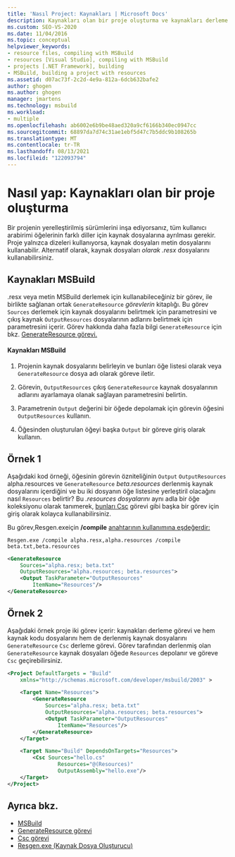 ```yaml
---
title: 'Nasıl Project: Kaynakları | Microsoft Docs'
description: Kaynakları olan bir proje oluşturma ve kaynakları derleme hakkında bilgi edinmek için MSBuild.
ms.custom: SEO-VS-2020
ms.date: 11/04/2016
ms.topic: conceptual
helpviewer_keywords:
- resource files, compiling with MSBuild
- resources [Visual Studio], compiling with MSBuild
- projects [.NET Framework], building
- MSBuild, building a project with resources
ms.assetid: d07ac73f-2c2d-4e9a-812a-6dcb632bafe2
author: ghogen
ms.author: ghogen
manager: jmartens
ms.technology: msbuild
ms.workload:
- multiple
ms.openlocfilehash: ab6002e6b9be48aed320a9cf6166b340ec0947cc
ms.sourcegitcommit: 68897da7d74c31ae1ebf5d47c7b5ddc9b108265b
ms.translationtype: MT
ms.contentlocale: tr-TR
ms.lasthandoff: 08/13/2021
ms.locfileid: "122093794"
---
```

# <a name="how-to-build-a-project-that-has-resources"></a>Nasıl yap: Kaynakları olan bir proje oluşturma

Bir projenin yerelleştirilmiş sürümlerini inşa ediyorsanız, tüm kullanıcı arabirimi öğelerinin farklı diller için kaynak dosyalarına ayrılması gerekir. Proje yalnızca dizeleri kullanıyorsa, kaynak dosyaları metin dosyalarını kullanabilir. Alternatif olarak, kaynak dosyaları *olarak .resx* dosyalarını kullanabilirsiniz.

## <a name="compile-resources-with-msbuild"></a>Kaynakları MSBuild

.resx veya metin MSBuild derlemek için kullanabileceğiniz bir görev, ile birlikte sağlanan ortak `GenerateResource` *görevlerin* kitaplığı. Bu görev `Sources` derlemek için kaynak dosyalarını belirtmek için parametresini ve çıkış kaynak `OutputResources` dosyalarının adlarını belirtmek için parametresini içerir. Görev hakkında daha fazla bilgi `GenerateResource` için bkz. [GenerateResource görevi.](../msbuild/generateresource-task.md)

#### <a name="to-compile-resources-with-msbuild"></a>Kaynakları MSBuild

1. Projenin kaynak dosyalarını belirleyin ve bunları öğe listesi olarak veya `GenerateResource` dosya adı olarak göreve iletir.

2. Görevin, `OutputResources` çıkış `GenerateResource` kaynak dosyalarının adlarını ayarlamaya olanak sağlayan parametresini belirtin.

3. Parametrenin `Output` değerini bir öğede depolamak için görevin öğesini `OutputResources` kullanın.

4. Öğesinden oluşturulan öğeyi başka `Output` bir göreve giriş olarak kullanın.

## <a name="example-1"></a>Örnek 1

Aşağıdaki kod örneği, öğesinin görevin özniteliğinin `Output` `OutputResources` alpha.resources ve `GenerateResource` *beta.resources*  derlenmiş kaynak dosyalarını içerdiğini ve bu iki dosyanın öğe listesine yerleştiril olacağını nasıl `Resources` belirtir? Bu *.resources dosyalarını* aynı adla bir öğe koleksiyonu olarak tanımerek, [bunları Csc](../msbuild/csc-task.md) görevi gibi başka bir görev için giriş olarak kolayca kullanabilirsiniz.

Bu görev,Resgen.exeiçin **/compile** [anahtarının kullanımına eşdeğerdir:](/dotnet/framework/tools/resgen-exe-resource-file-generator)

`Resgen.exe /compile alpha.resx,alpha.resources /compile beta.txt,beta.resources`

```xml
<GenerateResource
    Sources="alpha.resx; beta.txt"
    OutputResources="alpha.resources; beta.resources">
    <Output TaskParameter="OutputResources"
        ItemName="Resources"/>
</GenerateResource>
```

## <a name="example-2"></a>Örnek 2

Aşağıdaki örnek proje iki görev içerir: kaynakları derleme görevi ve hem kaynak kodu dosyalarını hem de derlenmiş kaynak dosyalarını `GenerateResource` `Csc` derleme görevi. Görev tarafından derlenmiş olan `GenerateResource` kaynak dosyaları öğede `Resources` depolanır ve göreve `Csc` geçirebilirsiniz.

```xml
<Project DefaultTargets = "Build"
    xmlns="http://schemas.microsoft.com/developer/msbuild/2003" >

    <Target Name="Resources">
        <GenerateResource
            Sources="alpha.resx; beta.txt"
            OutputResources="alpha.resources; beta.resources">
            <Output TaskParameter="OutputResources"
                ItemName="Resources"/>
        </GenerateResource>
    </Target>

    <Target Name="Build" DependsOnTargets="Resources">
        <Csc Sources="hello.cs"
                Resources="@(Resources)"
                OutputAssembly="hello.exe"/>
    </Target>
</Project>
```

## <a name="see-also"></a>Ayrıca bkz.

- [MSBuild](../msbuild/msbuild.md)
- [GenerateResource görevi](../msbuild/generateresource-task.md)
- [Csc görevi](../msbuild/csc-task.md)
- [Resgen.exe (Kaynak Dosya Oluşturucu)](/dotnet/framework/tools/resgen-exe-resource-file-generator)
